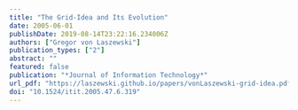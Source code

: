 ```yaml
---
title: "The Grid-Idea and Its Evolution"
date: 2005-06-01
publishDate: 2019-08-14T23:22:16.234006Z
authors: ["Gregor von Laszewski"]
publication_types: ["2"]
abstract: ""
featured: false
publication: "*Journal of Information Technology*"
url_pdf: "https://laszewski.github.io/papers/vonLaszewski-grid-idea.pdf"
doi: "10.1524/itit.2005.47.6.319"
---
```


